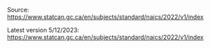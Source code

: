 Source: https://www.statcan.gc.ca/en/subjects/standard/naics/2022/v1/index

Latest version 5/12/2023: https://www.statcan.gc.ca/en/subjects/standard/naics/2022/v1/index
